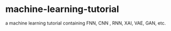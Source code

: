 # machine-learning-tutorial
a machine learning tutorial containing FNN, CNN , RNN, XAI, VAE, GAN, etc.
